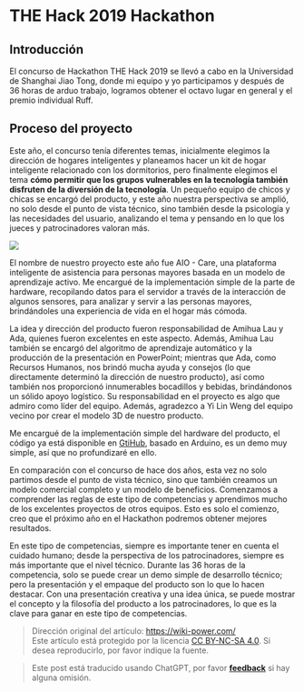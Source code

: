 # THE Hack 2019 Hackathon

## Introducción

El concurso de Hackathon THE Hack 2019 se llevó a cabo en la Universidad de Shanghai Jiao Tong, donde mi equipo y yo participamos y después de 36 horas de arduo trabajo, logramos obtener el octavo lugar en general y el premio individual Ruff.

## Proceso del proyecto

Este año, el concurso tenía diferentes temas, inicialmente elegimos la dirección de hogares inteligentes y planeamos hacer un kit de hogar inteligente relacionado con los dormitorios, pero finalmente elegimos el tema **cómo permitir que los grupos vulnerables en la tecnología también disfruten de la diversión de la tecnología**. Un pequeño equipo de chicos y chicas se encargó del producto, y este año nuestra perspectiva se amplió, no solo desde el punto de vista técnico, sino también desde la psicología y las necesidades del usuario, analizando el tema y pensando en lo que los jueces y patrocinadores valoran más.

![](https://wiki-media-1253965369.cos.ap-guangzhou.myqcloud.com/img/72fa421a32841af4c9cb339132b30fe.jpg)

El nombre de nuestro proyecto este año fue AIO - Care, una plataforma inteligente de asistencia para personas mayores basada en un modelo de aprendizaje activo. Me encargué de la implementación simple de la parte de hardware, recopilando datos para el servidor a través de la interacción de algunos sensores, para analizar y servir a las personas mayores, brindándoles una experiencia de vida en el hogar más cómoda.

La idea y dirección del producto fueron responsabilidad de Amihua Lau y Ada, quienes fueron excelentes en este aspecto. Además, Amihua Lau también se encargó del algoritmo de aprendizaje automático y la producción de la presentación en PowerPoint; mientras que Ada, como Recursos Humanos, nos brindó mucha ayuda y consejos (lo que directamente determinó la dirección de nuestro producto), así como también nos proporcionó innumerables bocadillos y bebidas, brindándonos un sólido apoyo logístico. Su responsabilidad en el proyecto es algo que admiro como líder del equipo. Además, agradezco a Yi Lin Weng del equipo vecino por crear el modelo 3D de nuestro producto.

Me encargué de la implementación simple del hardware del producto, el código ya está disponible en [GtiHub](https://github.com/linyuxuanlin/Project-of-THE-Hack), basado en Arduino, es un demo muy simple, así que no profundizaré en ello.

En comparación con el concurso de hace dos años, esta vez no solo partimos desde el punto de vista técnico, sino que también creamos un modelo comercial completo y un modelo de beneficios. Comenzamos a comprender las reglas de este tipo de competencias y aprendimos mucho de los excelentes proyectos de otros equipos. Esto es solo el comienzo, creo que el próximo año en el Hackathon podremos obtener mejores resultados.

En este tipo de competencias, siempre es importante tener en cuenta el cuidado humano; desde la perspectiva de los patrocinadores, siempre es más importante que el nivel técnico. Durante las 36 horas de la competencia, solo se puede crear un demo simple de desarrollo técnico; pero la presentación y el empaque del producto son lo que lo hacen destacar. Con una presentación creativa y una idea única, se puede mostrar el concepto y la filosofía del producto a los patrocinadores, lo que es la clave para ganar en este tipo de competencias.

> Dirección original del artículo: <https://wiki-power.com/>  
> Este artículo está protegido por la licencia [CC BY-NC-SA 4.0](https://creativecommons.org/licenses/by/4.0/deed.zh). Si desea reproducirlo, por favor indique la fuente.

> Este post está traducido usando ChatGPT, por favor [**feedback**](https://github.com/linyuxuanlin/Wiki_MkDocs/issues/new) si hay alguna omisión.

